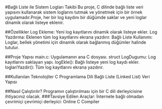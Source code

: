 #Bağlı Liste ile Sistem Logları Takibi
Bu proje, C dilinde bağlı liste veri yapısını kullanarak sistem loglarını tutmak ve yönetmek için bir örnek uygulamadır.Proje, her bir log kaydını bir düğümde saklar ve yeni loglar dinamik olarak listeye eklenir.

##Özellikler
Log Ekleme: Yeni log kayıtlarını dinamik olarak listeye ekler.
Log Yazdırma: Eklenen tüm log kayıtlarını ekrana yazdırır.
Bağlı Liste Kullanımı: Loglar, bellek yönetimi için dinamik olarak bağlanmış düğümler halinde tutulur.

##Proje Yapısı
main.c: Uygulamanın ana C dosyası.
struct LogDugumu: Log kayıtlarını saklayan yapı.
logEkle(): Bağlı listeye yeni log kaydı ekler.
loglariYazdir(): Tüm log kayıtlarını ekrana yazdırır.

##Kullanılan Teknolojiler
C Programlama Dili
Bağlı Liste (Linked List) Veri Yapısı

##Nasıl Çalıştırılır?
Programın çalıştırılması için bir C dili derleyicisine ihtiyacınız olacak.
###Tavsiye Edilen Araçlar:
İnternete bağlı olmadan çevrimiçi çevrimiçi derleyici: Online C Compiler
